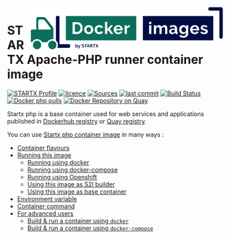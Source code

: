 <img align="right" src="https://raw.githubusercontent.com/startxfr/docker-images/master/.gitlab/img/logo-small.svg?sanitize=true">

# STARTX Apache-PHP runner container image

[![STARTX Profile](https://img.shields.io/badge/provider-startx-green.svg)](https://github.com/startxfr) [![licence](https://img.shields.io/github/license/startxfr/docker-images.svg)](https://gitlab.com/startx1/containers) [![Sources](https://img.shields.io/badge/startx-docker--images-blue.svg)](https://gitlab.com/startx1/containers/tree/master/GitlabRunner/php/)
[![last commit](https://img.shields.io/github/last-commit/startxfr/docker-images.svg)](https://gitlab.com/startx1/containers) [![Build Status](https://travis-ci.org/startxfr/docker-images.svg?branch=master)](https://travis-ci.org/startxfr/docker-images) [![Docker php pulls](https://img.shields.io/docker/pulls/startx/sv-php)](https://hub.docker.com/r/startx/sv-php) [![Docker Repository on Quay](https://quay.io/repository/startx/php/status "Docker Repository on Quay")](https://quay.io/repository/startx/php)

Startx php is a base container used for web services and applications published in
[Dockerhub registry](https://hub.docker.com/u/startx) or [Quay registry](https://quay.io/startx).

You can use [Startx php container image](https://docker-images.readthedocs.io/en/latest/GitlabRunner/php/) in many ways :

- [Container flavours](https://docker-images.readthedocs.io/en/latest/GitlabRunner/php/#container-flavours)
- [Running this image](https://docker-images.readthedocs.io/en/latest/GitlabRunner/php/#running-this-image)
  - [Running using docker](https://docker-images.readthedocs.io/en/latest/GitlabRunner/php/#running-using-docker)
  - [Running using docker-compose](https://docker-images.readthedocs.io/en/latest/GitlabRunner/php/#running-using-docker-compose)
  - [Running using Openshift](https://docker-images.readthedocs.io/en/latest/GitlabRunner/php/#running-using-openshift)
  - [Using this image as S2I builder](https://docker-images.readthedocs.io/en/latest/GitlabRunner/php/#using-this-image-as-s2i-builder)
  - [Using this image as base container](https://docker-images.readthedocs.io/en/latest/GitlabRunner/php/#using-this-image-as-base-container)
- [Environment variable](https://docker-images.readthedocs.io/en/latest/GitlabRunner/php/#environment-variable)
- [Container command](https://docker-images.readthedocs.io/en/latest/GitlabRunner/php/#container-command)
- [For advanced users](https://docker-images.readthedocs.io/en/latest/GitlabRunner/php/#for-advanced-users)
  - [Build & run a container using `docker`](https://docker-images.readthedocs.io/en/latest/GitlabRunner/php/#build--run-a-container-using-docker)
  - [Build & run a container using `docker-compose`](https://docker-images.readthedocs.io/en/latest/GitlabRunner/php/#build--run-a-container-using-docker-compose)
